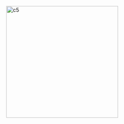 

<img width="300" alt="c5" src="https://github.com/user-attachments/assets/d13af16a-17f5-4cd4-baea-49ef9872c42b"><br>
